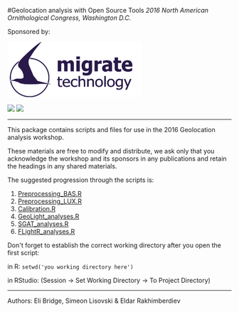 #Geolocation analysis with Open Source Tools
_2016 North American Ornithological Congress, Washington D.C._

Sponsored by: 

[<img src="MT_logo.gif" width="300">](http://www.migratetech.co.uk)

[<img src="http://americanornithology.org/sites/default/files/logos/aou-cooper-logos-150.png" width=150>](http://americanornithology.org/content/cooper-ornithological-society) [<img src="http://www.nsf.gov/images/logos/nsf1.jpg" width=150>](http://www.nsf.gov)

--------------------------------------------------------------
This package contains scripts and files for use in the 2016 Geolocation analysis workshop.

These materials are free to modify and distribute, we ask only that you acknowledge the workshop and its sponsors in any publications and retain the headings in any shared materials. 

The suggested progression through the scripts  is:

1. [Preprocessing_BAS.R](Preprocessing_BAS.R)
1. [Preprocessing_LUX.R](Preprocessing_LUX.R)
1. [Calibration.R](Calibration.R)
1. [GeoLight_analyses.R](GeoLight_analyses.R)
1. [SGAT_analyses.R](SGAT_analyses.R)
1. [FLightR_analyses.R](FLightR_analyses.R)

Don't forget to establish the correct working directory after you open the first script:

in R: `setwd('you working directory here')`

in RStudio: (Session -> Set Working Directory -> To Project Directory)

----------------------------------------------------------------
Authors:
Eli Bridge, Simeon Lisovski & Eldar Rakhimberdiev

